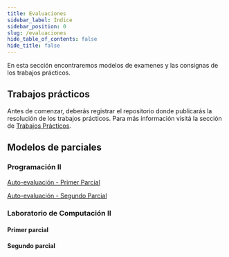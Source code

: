 ```yaml
---
title: Evaluaciones
sidebar_label: Índice
sidebar_position: 0
slug: /evaluaciones
hide_table_of_contents: false
hide_title: false
---
```


En esta sección encontraremos modelos de examenes y las consignas de los trabajos prácticos.

## Trabajos prácticos
Antes de comenzar, deberás registrar el repositorio donde publicarás la resolución de los trabajos prácticos. Para más información visitá la sección de [Trabajos Prácticos](../introduccion/trabajos-practicos.md). 


## Modelos de parciales 
### Programación II
[Auto-evaluación - Primer Parcial](https://forms.gle/jCiLjXg2XeBHVvuA8)

[Auto-evaluación - Segundo Parcial](https://forms.gle/PjnhiLJ6rwoAUUYR9)
### Laboratorio de Computación II
#### Primer parcial

#### Segundo parcial


